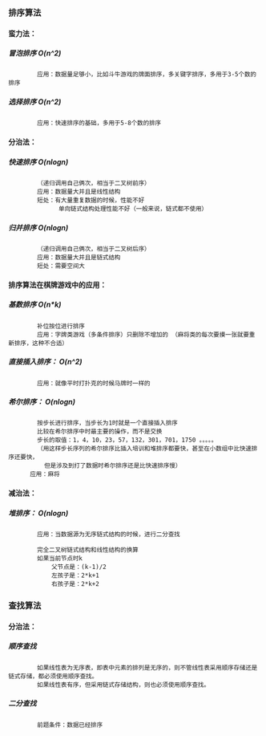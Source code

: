 
### 排序算法
    
#### 蛮力法：
  ##### 冒泡排序  O(n^2)
            应用：数据量足够小，比如斗牛游戏的牌面排序，多关键字排序，多用于3-5个数的排序
  ##### 选择排序  O(n^2)
            应用：快速排序的基础，多用于5-8个数的排序
            
#### 分治法：
  ##### 快速排序  O(nlogn)
            （递归调用自己俩次，相当于二叉树前序）
            应用：数据量大并且是线性结构
            短处：有大量重复数据的时候，性能不好
                  单向链式结构处理性能不好（一般来说，链式都不使用）
  ##### 归并排序  O(nlogn)
            （递归调用自己俩次，相当于二叉树后序）
            应用：数据量大并且是链式结构
            短处：需要空间大
            
#### 排序算法在棋牌游戏中的应用：        
  ##### 基数排序   O(n*k)
            补位按位进行排序
            应用：字牌类游戏（多条件排序）只删除不增加的 （麻将类的每次要摸一张就要重新排序，这种不合适）
  ##### 直接插入排序： O(n^2)
            应用：就像平时打扑克的时候马牌时一样的
  ##### 希尔排序：  O(nlogn)
            按步长进行排序，当步长为1时就是一个直接插入排序
            比较在希尔排序中时最主要的操作，而不是交换
            步长的取值：1，4，10，23，57，132，301，701，1750 。。。。。
            （用这样步长序列的希尔排序比插入培训和堆排序都要快，甚至在小数组中比快速排序还要快，
              但是涉及到打了数据时希尔排序还是比快速排序慢）
          应用：麻将
          
#### 减治法：
  ##### 堆排序：   O(nlogn)
  
            应用：当数据源为无序链式结构的时候，进行二分查找
  
            完全二叉树链式结构和线性结构的换算
            如果当前节点时k
                父节点是：(k-1)/2
                左孩子是：2*k+1
                右孩子是：2*k+2
        

### 查找算法

#### 分治法：
  ##### 顺序查找
            如果线性表为无序表，即表中元素的排列是无序的，则不管线性表采用顺序存储还是链式存储，都必须使用顺序查找。
            如果线性表有序，但采用链式存储结构，则也必须使用顺序查找。
  ##### 二分查找
            前题条件：数据已经排序
    
